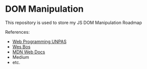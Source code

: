 # DOM Manipulation

This repository is used to store my JS DOM Manipulation Roadmap

References:

- [Web Programming UNPAS](https://youtube.com/playlist?list=PLFIM0718LjIWB3YRoQbQh82ZewAGtE2-3&si=yNWMD46E9nJe_Wyj)
- [Wes Bos](https://www.youtube.com/playlist?list=PLu8EoSxDXHP6CGK4YVJhL_VWetA865GOH)
- [MDN Web Docs](https://developer.mozilla.org/en-US/docs/Web/JavaScript)
- Medium
- etc.
